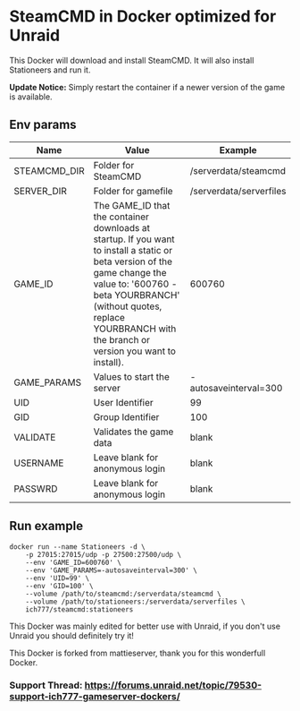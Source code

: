 # SteamCMD in Docker optimized for Unraid
This Docker will download and install SteamCMD. It will also install Stationeers and run it.

**Update Notice:** Simply restart the container if a newer version of the game is available.

## Env params
| Name | Value | Example |
| --- | --- | --- |
| STEAMCMD_DIR | Folder for SteamCMD | /serverdata/steamcmd |
| SERVER_DIR | Folder for gamefile | /serverdata/serverfiles |
| GAME_ID | The GAME_ID that the container downloads at startup. If you want to install a static or beta version of the game change the value to: '600760 -beta YOURBRANCH' (without quotes, replace YOURBRANCH with the branch or version you want to install). | 600760 |
| GAME_PARAMS | Values to start the server | -autosaveinterval=300 |
| UID | User Identifier | 99 |
| GID | Group Identifier | 100 |
| VALIDATE | Validates the game data | blank |
| USERNAME | Leave blank for anonymous login | blank |
| PASSWRD | Leave blank for anonymous login | blank |

## Run example
```
docker run --name Stationeers -d \
	-p 27015:27015/udp -p 27500:27500/udp \
	--env 'GAME_ID=600760' \
	--env 'GAME_PARAMS=-autosaveinterval=300' \
	--env 'UID=99' \
	--env 'GID=100' \
	--volume /path/to/steamcmd:/serverdata/steamcmd \
	--volume /path/to/stationeers:/serverdata/serverfiles \
	ich777/steamcmd:stationeers
```

This Docker was mainly edited for better use with Unraid, if you don't use Unraid you should definitely try it!

This Docker is forked from mattieserver, thank you for this wonderfull Docker.

### Support Thread: https://forums.unraid.net/topic/79530-support-ich777-gameserver-dockers/